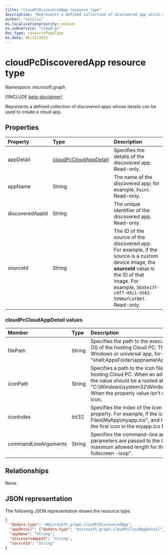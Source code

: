 ```yaml
---
title: "cloudPcDiscoveredApp resource type"
description: "Represents a defined collection of discovered app which app details can be used to create cloud app."
author: "niniliu"
ms.localizationpriority: medium
ms.subservice: "cloud-pc"
doc_type: resourcePageType
ms.date: 06/12/2025
---
```


# cloudPcDiscoveredApp resource type

Namespace: microsoft.graph

[!INCLUDE [beta-disclaimer](../../includes/beta-disclaimer.md)]

Represents a defined collection of discovered apps whose details can be used to create a cloud app.

## Properties

|Property|Type|Description|
|:---|:---|:---|
|appDetail |[cloudPcCloudAppDetail](../resources/cloudpccloudapp.md#cloudpccloudappdetail-values) | Specifies the details of the discovered app. Read-only.| 
|appName |String| The name of the discovered app; for example, `Paint`. Read-only.| 
|discoveredAppId |String| The unique identifier of the discovered app. Read-only.|
|sourceId |String | The ID of the source of the discovered app. For example, if the source is a custom device image, the **sourceId** value is the ID of that image. For example, `3035e17f-c0f7-49c1-9502-5990afcaf86f`. Read-only. |

### cloudPcCloudAppDetail values

|Member|Type|Description|
|:---|:---|:---|
|filePath|String| Specifies the path to the executable file for the application within the OS of the hosting Cloud PC. The value should be an absolute path to a Windows or universal app, for example: "C:\app.exe" or "shell:AppsFolder\appname!App".  Read-only. |
|iconPath|String| Specifies a path to the icon file for the application within the OS of the hosting Cloud PC.  When an admin updates the path of one cloud app, the value should be a rooted absolute path, for example: "C:\Windows\system32\WindowsPowerShell\v1.0\powershell_ise.exe". When the property value isn't defined, this property is set with default icon.  |
|iconIndex|Int32| Specifies the index of the icon within the file specified by the iconPath property. For example, if the iconPath is set to "C:\\Program Files\\MyApp\\myapp.ico", and the iconIndex is set to 0, the system uses the first icon in the myapp.ico file.  The default value is 0.  |
|commandLineArguments|String| Specifies the command-line arguments for the Cloud App. These parameters are passed to the Cloud App when it's launched. The maximum allowed length for this property is 2048. For example, "-fullscreen -loop".  |

## Relationships

None.

## JSON representation

The following JSON representation shows the resource type.

<!-- {
  "blockType": "resource",
  "@odata.type": "microsoft.graph.cloudPcDiscoveredApp"
}
-->
``` json
{
  "@odata.type": "#microsoft.graph.cloudPcDiscoveredApp",
  "appDetail": {"@odata.type": "microsoft.graph.cloudPcCloudAppDetail"},
  "appName": "String",
  "discoveredAppId": "String",
  "sourceId": "String"
}
```
